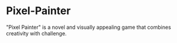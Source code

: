 # Pixel-Painter
"Pixel Painter" is a novel and visually appealing game that combines creativity with challenge.
